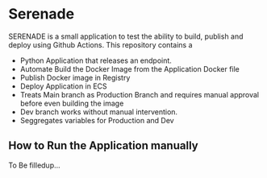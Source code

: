# Serenade

SERENADE is a small application to test the ability to build, publish and deploy using Github Actions. This repository contains a 

- Python Application that releases an endpoint.
- Automate Build the Docker Image from the Application Docker file
- Publish Docker image in Registry 
- Deploy Application in ECS
- Treats Main branch as Production Branch and requires manual approval before even building the image
- Dev branch works without manual intervention. 
- Seggregates variables for Production and Dev


## How to Run the Application manually

To Be filledup... 
